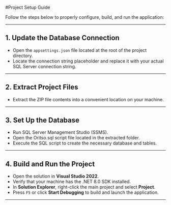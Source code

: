 #Project Setup Guide

Follow the steps below to properly configure, build, and run the application:

---

## 1. Update the Database Connection

- Open the `appsettings.json` file located at the root of the project directory.
- Locate the connection string placeholder and replace it with your actual SQL Server connection string.

---

## 2. Extract Project Files

- Extract the ZIP file contents into a convenient location on your machine.

---

## 3. Set Up the Database

- Run SQL Server Management Studio (SSMS).
- Open the Oritso.sql script file located in the extracted folder.
- Execute the SQL script to create the necessary database and tables.

---

## 4. Build and Run the Project

- Open the solution in **Visual Studio 2022**.
- Verify that your machine has the .NET 8.0 SDK installed.
- In **Solution Explorer**, right-click the main project and select **Project**.
- Press `F5` or click **Start Debugging** to build and launch the application.

---

